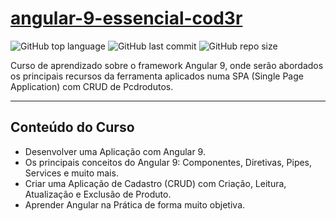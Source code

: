 # [angular-9-essencial-cod3r](https://www.cod3r.com.br/enrollments)

![GitHub top language](https://img.shields.io/github/languages/top/cs-rafael-gustavo/angular-9-essencial-cod3r)
![GitHub last commit](https://img.shields.io/github/last-commit/cs-rafael-gustavo/angular-9-essencial-cod3r)
![GitHub repo size](https://img.shields.io/github/repo-size/cs-rafael-gustavo/angular-9-essencial-cod3r)

Curso de aprendizado sobre o framework Angular 9, onde serão abordados os principais recursos da ferramenta aplicados numa SPA (Single Page Application) com CRUD de Pcdrodutos.

----

## Conteúdo do Curso

- Desenvolver uma Aplicação com Angular 9.
- Os principais conceitos do Angular 9: Componentes, Diretivas, Pipes, Services e muito mais.
- Criar uma Aplicação de Cadastro (CRUD) com Criação, Leitura, Atualização e Exclusão de Produto.
- Aprender Angular na Prática de forma muito objetiva.
